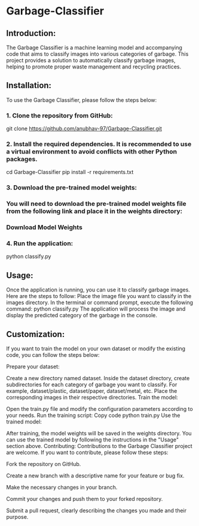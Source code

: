 # Garbage-Classifier
## Introduction:
The Garbage Classifier is a machine learning model and accompanying code that aims to classify images into various categories of garbage. This project provides a solution to automatically classify garbage images, helping to promote proper waste management and recycling practices.

## Installation:
To use the Garbage Classifier, please follow the steps below:

### 1. Clone the repository from GitHub:
git clone https://github.com/anubhav-97/Garbage-Classifier.git
### 2. Install the required dependencies. It is recommended to use a virtual environment to avoid conflicts with other Python packages.
cd Garbage-Classifier
pip install -r requirements.txt
### 3. Download the pre-trained model weights:
### You will need to download the pre-trained model weights file from the following link and place it in the weights directory:
### Download Model Weights
### 4. Run the application:
python classify.py
## Usage:
Once the application is running, you can use it to classify garbage images. Here are the steps to follow:
Place the image file you want to classify in the images directory.
In the terminal or command prompt, execute the following command:
python classify.py
The application will process the image and display the predicted category of the garbage in the console.
## Customization:
If you want to train the model on your own dataset or modify the existing code, you can follow the steps below:

Prepare your dataset:

Create a new directory named dataset.
Inside the dataset directory, create subdirectories for each category of garbage you want to classify. For example, dataset/plastic, dataset/paper, dataset/metal, etc.
Place the corresponding images in their respective directories.
Train the model:

Open the train.py file and modify the configuration parameters according to your needs.
Run the training script:
Copy code
python train.py
Use the trained model:

After training, the model weights will be saved in the weights directory.
You can use the trained model by following the instructions in the "Usage" section above.
Contributing:
Contributions to the Garbage Classifier project are welcome. If you want to contribute, please follow these steps:

Fork the repository on GitHub.

Create a new branch with a descriptive name for your feature or bug fix.

Make the necessary changes in your branch.

Commit your changes and push them to your forked repository.

Submit a pull request, clearly describing the changes you made and their purpose.
